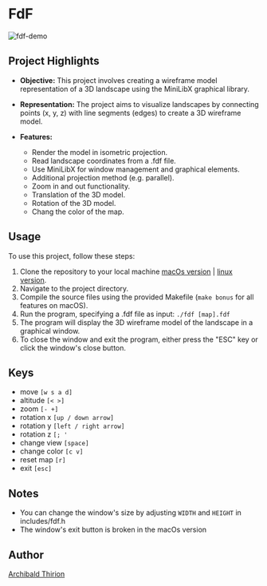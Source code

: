# FdF 

![fdf-demo](https://github.com/Archips/FdF/blob/main/fdf_demo_hd.gif)

## Project Highlights

- **Objective:** This project involves creating a wireframe model representation of a 3D landscape using the MiniLibX graphical library.

- **Representation:** The project aims to visualize landscapes by connecting points (x, y, z) with line segments (edges) to create a 3D wireframe model.

- **Features:**
  - Render the model in isometric projection.
  - Read landscape coordinates from a .fdf file.
  - Use MiniLibX for window management and graphical elements.
  - Additional projection method (e.g. parallel).
  - Zoom in and out functionality.
  - Translation of the 3D model.
  - Rotation of the 3D model.
  - Chang the color of the map.

## Usage

To use this project, follow these steps:

1. Clone the repository to your local machine [macOs version](https://github.com/Archips/fdf_macos_42) | [linux version](https://github.com/Archips/fdf_linux_42).  
2. Navigate to the project directory.
4. Compile the source files using the provided Makefile (`make bonus` for all features on macOS).
5. Run the program, specifying a .fdf file as input:
   `./fdf [map].fdf`
6. The program will display the 3D wireframe model of the landscape in a graphical window.
7. To close the window and exit the program, either press the "ESC" key or click the window's close button.

## Keys  

  - move         `[w s a d]`
  - altitude     `[< >]`
  - zoom         `[- +]`
  - rotation x   `[up / down arrow]`
  - rotation y   `[left / right arrow]`
  - rotation z   `[; '`
  - change view  `[space]`
  - change color `[c v]`
  - reset map    `[r]`
  - exit         `[esc]`

## Notes

  - You can change the window's size by adjusting `WIDTH` and `HEIGHT` in includes/fdf.h
  - The window's exit button is broken in the macOs version 

## Author

[Archibald Thirion](https://github.com/Archips)




